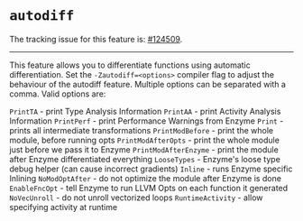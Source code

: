 # `autodiff`

The tracking issue for this feature is: [#124509](https://github.com/rust-lang/rust/issues/124509).

------------------------

This feature allows you to differentiate functions using automatic differentiation.
Set the `-Zautodiff=<options>` compiler flag to adjust the behaviour of the autodiff feature.
Multiple options can be separated with a comma. Valid options are:

`PrintTA` - print Type Analysis Information
`PrintAA` - print Activity Analysis Information
`PrintPerf` - print Performance Warnings from Enzyme
`Print` - prints all intermediate transformations
`PrintModBefore` - print the whole module, before running opts
`PrintModAfterOpts` - print the whole module just before we pass it to Enzyme
`PrintModAfterEnzyme` - print the module after Enzyme differentiated everything
`LooseTypes` - Enzyme's loose type debug helper (can cause incorrect gradients)
`Inline` - runs Enzyme specific Inlining
`NoModOptAfter` - do not optimize the module after Enzyme is done
`EnableFncOpt` - tell Enzyme to run LLVM Opts on each function it generated
`NoVecUnroll` - do not unroll vectorized loops
`RuntimeActivity` - allow specifying activity at runtime
